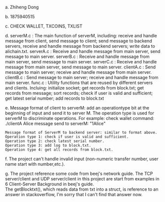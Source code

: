 a. Zhiheng Dong

b. 1875940515

c. CHECK WALLET, TXCOINS, TXLIST

d. serverM.c : The main function of serverM, including: receive and handle message from client, send message to client; send message to backend servers, receive and handle message from backend servers; write data to alichain.txt.
   serverA.c : Receive and handle message from main server, send message to main server.
   serverB.c : Receive and handle message from main server, send message to main server.
   serverC.c : Receive and handle message from main server, send message to main server.
   clientA.c : Send message to main server; receive and handle message from main server.
   clientB.c : Send message to main server; receive and handle message from main server.
   func.c : Utility functions that are reused by different servers and clients. Incluing: initialize socket; get records from block.txt; get records from message; sort records; check if user is valid and sufficient; get latest serial number; add records to block.txt

e. Message format of client to serverM: add an operationtype bit at the beginning of input and send it to server M. The operation type is used for serverM to discriminate operations. 
    For example: check wallet
    command: ./clientA Alice
    message send to serverM: "1Alice"
    
    Message format of ServerM to backend server: similar to format above. 
    Operation type 1: check if user is valid and sufficient.
    Operation type 2: check latest serial number.
    Operation type 3: add log to block.txt.
    Operation type 4: get all records from block.txt.
    

f. The project can't handle invalid input (non-numeric transfer number, user name start with number,etc.).

g. The project reference some code from beej's network guide. The TCP server/client and UDP server/client in this project are start from examples in 6 Client-Server Background in beej's guide.                           
   The getBlocktxt(), which reads data from txt into a struct, is reference to an answer in stackoverflow, I'm sorry that I can't find that answer now.

